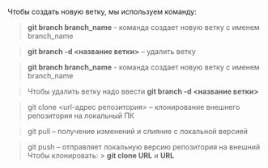 Чтобы создать новую ветку, мы используем команду:  
> **git branch branch_name** - команда создает новую ветку с именем branch_name  

> **git branch -d <название ветки>** – удалить ветку  

> **git branch branch_name** - команда создает новую ветку с именем branch_name  

> Чтобы удалить ветку надо ввести **git branch -d <название ветки>**

>git clone <url-адрес репозитория> – клонирование внешнего репозитория на  локальный ПК  

>git pull – получение изменений и слияние с локальной версией  

>git push – отправляет локальную версию репозитория на внешний
Чтобы клонировать: > **git clone URL** и **URL**
